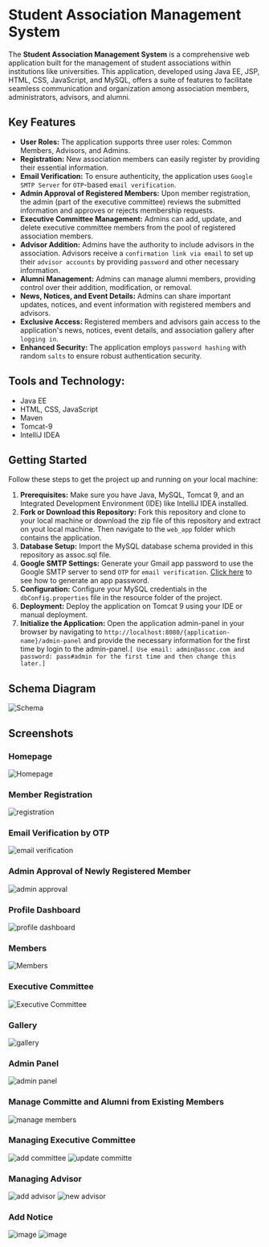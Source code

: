 # Student Association Management System

The **Student Association Management System** is a comprehensive web application built for the management of student associations within institutions like universities. This application, developed using Java EE, JSP, HTML, CSS, JavaScript, and MySQL, offers a suite of features to facilitate seamless communication and organization among association members, administrators, advisors, and alumni.

## Key Features

- **User Roles:** The application supports three user roles: Common Members, Advisors, and Admins.
- **Registration:** New association members can easily register by providing their essential information.
- **Email Verification:** To ensure authenticity, the application uses `Google SMTP Server` for `OTP`-based `email verification`.
- **Admin Approval of Registered Members:** Upon member registration, the admin (part of the executive committee) reviews the submitted information and approves or rejects membership requests.
- **Executive Committee Management:** Admins can add, update, and delete executive committee members from the pool of registered association members.
- **Advisor Addition:** Admins have the authority to include advisors in the association. Advisors receive a `confirmation link via email` to set up their `advisor accounts` by providing `password` and other necessary information.
- **Alumni Management:** Admins can manage alumni members, providing control over their addition, modification, or removal.
- **News, Notices, and Event Details:** Admins can share important updates, notices, and event information with registered members and advisors. 
- **Exclusive Access:** Registered members and advisors gain access to the application's news, notices, event details, and association gallery after `logging in`.
- **Enhanced Security:** The application employs `password hashing` with random `salts` to ensure robust authentication security.

## Tools and Technology:
- Java EE
- HTML, CSS, JavaScript
- Maven
- Tomcat-9
- IntelliJ IDEA

## Getting Started

Follow these steps to get the project up and running on your local machine:

1. **Prerequisites:** Make sure you have Java, MySQL, Tomcat 9, and an Integrated Development Environment (IDE) like IntelliJ IDEA installed.
2. **Fork or Download this Repository:** Fork this repository and clone to your local machine or download the zip file of this repository and extract on yout local machine. Then navigate to the `web_app` folder which contains the application.
4. **Database Setup:** Import the MySQL database schema provided in this repository as assoc.sql file.
5. **Google SMTP Settings:** Generate your Gmail app password to use the Google SMTP server to send `OTP` for `email verification`. [Click here](https://support.google.com/mail/answer/185833?hl=en) to see how to generate an app password.
6. **Configuration:** Configure your MySQL credentials in the `dbConfig.properties` file in the resource folder of the project.
7. **Deployment:** Deploy the application on Tomcat 9 using your IDE or manual deployment.
8. **Initialize the Application:** Open the application admin-panel in your browser by navigating to `http://localhost:8080/{application-name}/admin-panel` and provide the necessary information for the first time by login to the admin-panel.`[ Use email: admin@assoc.com and password: pass#admin for the first time and then change this later.]`
## Schema Diagram
![Schema](https://github.com/im-nayeem/assoc-java/assets/77660934/32dc59ef-e0a0-4ef4-b72b-b751bdf26e79)
## Screenshots
### Homepage
![Homepage](https://github.com/im-nayeem/assoc-java/assets/77660934/a12e2f9e-70b3-4dbb-aff3-cfffed05a92c)
### Member Registration
![registration](https://github.com/im-nayeem/assoc-java/assets/77660934/096e2f26-9c25-4e42-8154-34eb9ef6a44e)
### Email Verification by OTP
![email verification](https://github.com/im-nayeem/assoc-java/assets/77660934/d630b5a9-6403-4e95-874c-66b0ca67eecd)
### Admin Approval of Newly Registered Member
![admin approval](https://github.com/im-nayeem/assoc-java/assets/77660934/0bf8b69a-edb3-46a9-a6d0-66be74f1836d)
### Profile Dashboard
![profile dashboard](https://github.com/im-nayeem/assoc-java/assets/77660934/c7eafc49-b815-4326-b2d9-5305aa47dc3b)
### Members
![Members](https://github.com/im-nayeem/assoc-java/assets/77660934/5417ac19-2a59-4b74-91c6-92e689df5331)
### Executive Committee
![Executive Committee](https://github.com/im-nayeem/assoc-java/assets/77660934/42cf228b-78aa-4cbe-905a-8c66d7e35229)
### Gallery
![gallery](https://github.com/im-nayeem/assoc-java/assets/77660934/cec76d4f-cc1e-4d99-830e-aba699a04568)
### Admin Panel
![admin panel](https://github.com/im-nayeem/assoc-java/assets/77660934/d6c46f29-12cf-43c6-836b-bf13748aafa6)
### Manage Committe and Alumni from Existing Members
![manage members](https://github.com/im-nayeem/assoc-java/assets/77660934/091c5086-541c-4fbc-9589-aeecd7f91d9a)
### Managing Executive Committee
![add committee](https://github.com/im-nayeem/assoc-java/assets/77660934/24e55486-d7d0-42e3-912e-eba2b9e2f368)
![update committe](https://github.com/im-nayeem/assoc-java/assets/77660934/c4ffc553-b723-4c9c-b854-97ac11ebc9d5)
### Managing Advisor
![add advisor](https://github.com/im-nayeem/assoc-java/assets/77660934/576ace43-d72f-4de4-bff6-de0e737120ff)
![new advisor](https://github.com/im-nayeem/assoc-java/assets/77660934/84bb6043-f9c8-4bed-b7e1-b170310fe3b2)
### Add Notice
![image](https://github.com/im-nayeem/assoc-java/assets/77660934/71f864e4-3fbe-4655-8e6e-449a358a8776)
![image](https://github.com/im-nayeem/assoc-java/assets/77660934/2f00c206-556b-4f91-b4c6-73b8d62aad9a)





